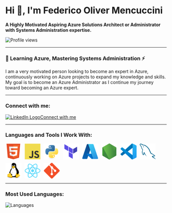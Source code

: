 # Hi 👋, I'm Federico Oliver Mencuccini
**A Highly Motivated Aspiring Azure Solutions Architect or Administrator with Systems Administration expertise.**  

![Profile views](https://komarev.com/ghpvc/?username=donebyfreddy)

---

### 🌱 **Learning Azure, Mastering Systems Administration ⚡**  
I am a very motivated person looking to become an expert in Azure, continuously working on Azure projects to expand my knowledge and skills. My goal is to become an Azure Administrator as I continue my journey toward becoming an Azure expert.

---

### **Connect with me:**  
<div style="display: flex; align-items: center; gap: 10px; margin-top: 10px;">
    <a href="https://www.linkedin.com/in/fomencuccini" target="_blank">
        <img src="https://upload.wikimedia.org/wikipedia/commons/thumb/8/81/LinkedIn_icon.svg/2048px-LinkedIn_icon.svg.png" alt="LinkedIn Logo" width="50" height="50" />Connect with me
    </a>

</div>

---

### **Languages and Tools I Work With:**


<div style="display: flex; flex-wrap: wrap; gap: 10px;">
    <img src="https://raw.githubusercontent.com/devicons/devicon/master/icons/html5/html5-original.svg" alt="HTML5 Logo" width="50" height="50" />
    <img src="https://raw.githubusercontent.com/devicons/devicon/master/icons/javascript/javascript-original.svg" alt="JavaScript Logo" width="50" height="50" />
    <img src="https://raw.githubusercontent.com/devicons/devicon/master/icons/python/python-original.svg" alt="Python Logo" width="50" height="50" />
    <img src="https://raw.githubusercontent.com/devicons/devicon/master/icons/terraform/terraform-original.svg" alt="Terraform Logo" width="50" height="50" />
    <img src="https://raw.githubusercontent.com/devicons/devicon/master/icons/azure/azure-original.svg" alt="Azure Logo" width="50" height="50" />
    <img src="https://raw.githubusercontent.com/devicons/devicon/master/icons/nodejs/nodejs-original.svg" alt="Node.js Logo" width="50" height="50" />
    <img src="https://raw.githubusercontent.com/devicons/devicon/master/icons/vscode/vscode-original.svg" alt="VS Code Logo" width="50" height="50" />
    <img src="https://raw.githubusercontent.com/devicons/devicon/master/icons/mysql/mysql-original.svg" alt="MySQL Logo" width="50" height="50" />
    <img src="https://raw.githubusercontent.com/devicons/devicon/master/icons/linux/linux-original.svg" alt="Linux Logo" width="50" height="50" />
    <img src="https://raw.githubusercontent.com/devicons/devicon/master/icons/react/react-original.svg" alt="React Logo" width="50" height="50" />
    <img src="https://raw.githubusercontent.com/devicons/devicon/master/icons/git/git-original.svg" alt="Git Logo" width="50" height="50" />
</div>





---

### **Most Used Languages:**  
![Languages](https://github-readme-stats.vercel.app/api/top-langs/?username=mhamzashaikh&layout=compact&theme=dark&hide=python)
